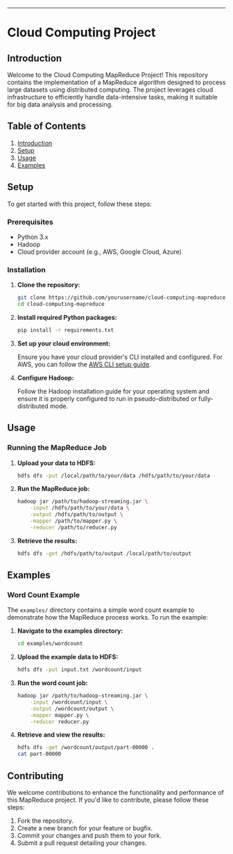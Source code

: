 ---

# Cloud Computing Project

## Introduction

Welcome to the Cloud Computing MapReduce Project! This repository contains the implementation of a MapReduce algorithm designed to process large datasets using distributed computing. The project leverages cloud infrastructure to efficiently handle data-intensive tasks, making it suitable for big data analysis and processing.

## Table of Contents

1. [Introduction](#introduction)
2. [Setup](#setup)
3. [Usage](#usage)
4. [Examples](#examples)


## Setup

To get started with this project, follow these steps:

### Prerequisites

- Python 3.x
- Hadoop
- Cloud provider account (e.g., AWS, Google Cloud, Azure)

### Installation

1. **Clone the repository:**

    ```bash
    git clone https://github.com/yourusername/cloud-computing-mapreduce.git
    cd cloud-computing-mapreduce
    ```

2. **Install required Python packages:**

    ```bash
    pip install -r requirements.txt
    ```

3. **Set up your cloud environment:**
   
   Ensure you have your cloud provider's CLI installed and configured. For AWS, you can follow the [AWS CLI setup guide](https://docs.aws.amazon.com/cli/latest/userguide/install-cliv2.html).

4. **Configure Hadoop:**

   Follow the Hadoop installation guide for your operating system and ensure it is properly configured to run in pseudo-distributed or fully-distributed mode.

## Usage

### Running the MapReduce Job

1. **Upload your data to HDFS:**

    ```bash
    hdfs dfs -put /local/path/to/your/data /hdfs/path/to/your/data
    ```

2. **Run the MapReduce job:**

    ```bash
    hadoop jar /path/to/hadoop-streaming.jar \
        -input /hdfs/path/to/your/data \
        -output /hdfs/path/to/output \
        -mapper /path/to/mapper.py \
        -reducer /path/to/reducer.py
    ```

3. **Retrieve the results:**

    ```bash
    hdfs dfs -get /hdfs/path/to/output /local/path/to/output
    ```

## Examples

### Word Count Example

The `examples/` directory contains a simple word count example to demonstrate how the MapReduce process works. To run the example:

1. **Navigate to the examples directory:**

    ```bash
    cd examples/wordcount
    ```

2. **Upload the example data to HDFS:**

    ```bash
    hdfs dfs -put input.txt /wordcount/input
    ```

3. **Run the word count job:**

    ```bash
    hadoop jar /path/to/hadoop-streaming.jar \
        -input /wordcount/input \
        -output /wordcount/output \
        -mapper mapper.py \
        -reducer reducer.py
    ```

4. **Retrieve and view the results:**

    ```bash
    hdfs dfs -get /wordcount/output/part-00000 .
    cat part-00000
    ```

## Contributing

We welcome contributions to enhance the functionality and performance of this MapReduce project. If you'd like to contribute, please follow these steps:

1. Fork the repository.
2. Create a new branch for your feature or bugfix.
3. Commit your changes and push them to your fork.
4. Submit a pull request detailing your changes.
